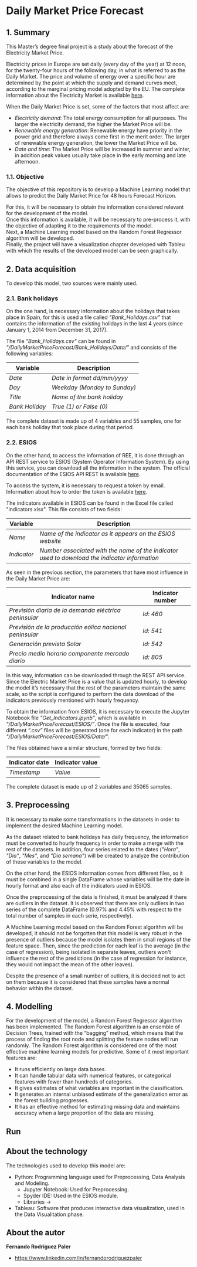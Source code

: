# Daily Market Price Forecast
## 1. Summary
This Master’s degree final project is a study about the forecast of the Electricity Market Price.<br>

Electricity prices in Europe are set daily (every day of the year) at 12 noon, for the twenty-four hours of the following day, in what is referred to as the Daily Market. The price and volume of energy over a specific hour are determined by the point at which the supply and demand curves meet, according to the marginal pricing model adopted by the EU. The complete information about the Electricity Market is available [here](http://www.omie.es/inicio/mercados-y-productos/mercado-electricidad/nuestros-mercados-de-electricidad).<br>

When the Daily Market Price is set, some of the factors that most affect are:
* *Electricity demand*: The total energy consumption for all purposes. The larger the electricity demand, the higher the Market Price will be.
* *Renewable energy generation*: Renewable energy have priority in the power grid and therefore always come first in the merit order. The larger of renewable energy generation, the lower the Market Price will be.
* *Date and time*: The Market Price will be increased in summer and winter, in addition peak values usually take place in the early morning and late afternoon.

### 1.1. Objective
The objective of this repository is to develop a Machine Learning model that allows to predict the Daily Market Price for 48 hours Forecast Horizon.<br>

For this, it will be necessary to obtain the information considered relevant for the development of the model.<br>
Once this information is available, it will be necessary to pre-process it, with the objective of adapting it to the requirements of the model.<br>
Next, a Machine Learning model based on the Random Forest Regressor algorithm will be developed.<br>
Finally, the project will have a visualization chapter developed with Tableu with which the results of the developed model can be seen graphically. 

## 2. Data acquisition
To develop this model, two sources were mainly used.

### 2.1. Bank holidays
On the one hand, is necessary information about the holidays that takes place in Spain, for this is used a file called *“Bank_Holidays.csv”* that contains the information of the existing holidays in the last 4 years (since January 1, 2014 from December 31, 2017).<br>

The file *"Bank_Holidays.csv"* can be found in *"/DailyMarketPriceForecast/Bank_Holidays/Data/"* and consists of the following variables:<br>

| Variable | Description |
| --- | --- |
| *Date* | *Date in format dd/mm/yyyy* |
| *Day* | *Weekday (Monday to Sunday)* |
| *Title* | *Name of the bank holiday* |
| *Bank Holiday* | *True (1) or False (0)* |

The complete dataset is made up of 4 variables and 55 samples, one for each bank holiday that took place during that period.

### 2.2. ESIOS
On the other hand, to access the information of REE, it is done through an API REST service to ESIOS (System Operator Information System). By using this service, you can download all the information in the system. The official documentation of the ESIOS API REST is available [here](https://api.esios.ree.es/).<br>

To access the system, it is necessary to request a token by email. Information about how to order the token is available [here](https://www.esios.ree.es/es/pagina/api).<br>

The indicators available in ESIOS can be found in the Excel file called "indicators.xlsx". This file consists of two fields:<br>

| Variable | Description |
| --- | --- |
| *Name* | *Name of the indicator as it appears on the ESIOS website* |
| *Indicator* | *Number associated with the name of the indicator used to download the indicator information* |

As seen in the previous section, the parameters that have most influence in the Daily Market Price are:<br>

| Indicator name | Indicator number |
| --- | --- |
| *Previsión diaria de la demanda eléctrica peninsular* | *Id: 460* |
| *Previsión de la producción eólica nacional peninsular* | *Id: 541* |
| *Generación prevista Solar* | *Id: 542* |
| *Precio medio horario componente mercado diario* | *Id: 805* |

In this way, information can be downloaded through the REST API service. Since the Electric Market Price is a value that is updated hourly, to develop the model it’s necessary that the rest of the parameters maintain the same scale, so the script is configured to perform the data download of the indicators previously mentioned with hourly frequency.<br>

To obtain the information from ESIOS, it is necessary to execute the Jupyter Notebook file *"Get_Indicators.ipynb"*, which is available in *"/DailyMarketPriceForecast/ESIOS/”*. Once the file is executed, four different *“.csv”* files will be generated (one for each indicator) in the path *"/DailyMarketPriceForecast/ESIOS/Data/"*.<br> 

The files obtained have a similar structure, formed by two fields:

| Indicator date | Indicator value |
| --- | --- |
| *Timestamp* | *Value* |

The complete dataset is made up of 2 variables and 35065 samples.

## 3. Preprocessing
It is necessary to make some transformations in the datasets in order to implement the desired Machine Learning model.<br>

As the dataset related to bank holidays has daily frequency, the information must be converted to hourly frequency in order to make a merge with the rest of the datasets. In addition, four series related to the dates (*"Hora"*, *"Dia"*, *"Mes"*, and *"Dia semana"*) will be created to analyze the contribution of these variables to the model.<br>

On the other hand, the ESIOS information comes from different files, so it must be combined in a single DataFrame whose variables will be the date in hourly format and also each of the indicators used in ESIOS.<br>

Once the preprocessing of the data is finished, it must be analyzed if there are outliers in the dataset. It is observed that there are only outliers in two series of the complete DataFrame (0.97% and 4.45% with respect to the total number of samples in each serie, respectively).<br>

A Machine Learning model based on the Random Forest algorithm will be developed, it should not be forgotten that this model is very robust in the presence of outliers because the model isolates them in small regions of the feature space. Then, since the prediction for each leaf is the average (in the case of regression), being isolated in separate leaves, outliers won't influence the rest of the predictions (in the case of regression for instance, they would not impact the mean of the other leaves).<br>

Despite the presence of a small number of outliers, it is decided not to act on them because it is considered that these samples have a normal behavior within the dataset.

## 4. Modelling
For the development of the model, a Random Forest Regressor algorithm has been implemented.
The Random Forest algorithm is an ensemble of Decision Trees, trained with the “bagging” method, which means that the process of finding the root node and splitting the feature nodes will run randomly.
The Random Forest algorithm is considered one of the most effective machine learning models for predictive. Some of it most important features are:
*	It runs efficiently on large data bases.
*	It can handle tabular data with numerical features, or categorical features with fewer than hundreds of categories. 
*	It gives estimates of what variables are important in the classification.
*	It generates an internal unbiased estimate of the generalization error as the forest building progresses.
*	It has an effective method for estimating missing data and maintains accuracy when a large proportion of the data are missing.


## Run

## About the technology
The technologies used to develop this model are:<br>
* Python: Programming language used for Preprocessing, Data Analysis and Modeling.
  * Jupyter Notebook: Used for Preprocessing.
  * Spyder IDE: Used in the ESIOS module.
  * Libraries ->
* Tableau: Software that produces interactive data visualization, used in the Data Visualitation phase.

## About the autor
**Fernando Rodríguez Paler**
* https://www.linkedin.com/in/fernandorodriguezpaler

